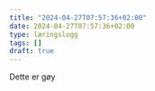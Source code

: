```yaml
---
title: "2024-04-27T07:57:36+02:00"
date: 2024-04-27T07:57:36+02:00
type: læringslogg
tags: []
draft: true
---
```

Dette er gøy
